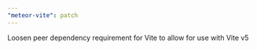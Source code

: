 ```yaml
---
"meteor-vite": patch
---
```


Loosen peer dependency requirement for Vite to allow for use with Vite v5

